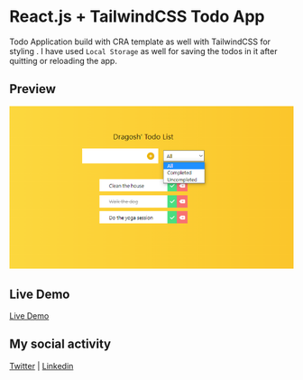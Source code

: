 # React.js + TailwindCSS Todo App

Todo Application build with CRA template as well with TailwindCSS for styling . I have used `Local Storage` as well for saving the todos in it after quitting or reloading the app.

## Preview

![preview](public\preview.png)

## Live Demo

[Live Demo](https://todo-app-practice-reactjs.netlify.app)

## My social activity

[Twitter](https://twitter.com/dragoshcode) | [Linkedin](https://linkedin.com/in/dragoshcode)